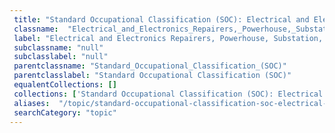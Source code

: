 ```yaml
--- 
 title: "Standard Occupational Classification (SOC): Electrical and Electronics Repairers, Powerhouse, Substation, and Relay" 
 classname:  "Electrical_and_Electronics_Repairers,_Powerhouse,_Substation,_and_Relay" 
 label: "Electrical and Electronics Repairers, Powerhouse, Substation, and Relay" 
 subclassname: "null" 
 subclasslabel: "null" 
 parentclassname: "Standard_Occupational_Classification_(SOC)" 
 parentclasslabel: "Standard Occupational Classification (SOC)" 
 equalentCollections: [] 
 collections: ['Standard Occupational Classification (SOC): Electrical and Electronics Repairers, Powerhouse, Substation, and Relay']
 aliases:  "/topic/standard-occupational-classification-soc-electrical-and-electronics-repairers-powerhouse-substation-and-relay"  
 searchCategory: "topic" 
---
```

